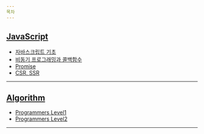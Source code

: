 ```yaml
---
목차
---
```


## [JavaScript][JavaScript]

* [자바스크립트 기초](https://github.com/Jang-oi/TIL/blob/main/JavaScript/%EC%9E%90%EB%B0%94%EC%8A%A4%ED%81%AC%EB%A6%BD%ED%8A%B8%EA%B8%B0%EC%B4%88.md)
* [비동기 프로그래밍과 콜백함수](https://github.com/Jang-oi/TIL/blob/main/JavaScript/%EB%B9%84%EB%8F%99%EA%B8%B0%ED%94%84%EB%A1%9C%EA%B7%B8%EB%9E%98%EB%B0%8D%EA%B3%BC%20%EC%BD%9C%EB%B0%B1%ED%95%A8%EC%88%98.md)
* [Promise](https://github.com/Jang-oi/TIL/blob/main/JavaScript/Promise.md)
* [CSR, SSR](https://github.com/Jang-oi/TIL/blob/main/JavaScript/CSR,SSR.md)

---
## [Algorithm][Algorithm]

* [Programmers Level1](https://github.com/Jang-oi/TIL/tree/main/Algorithm/programmers/Level1)
* [Programmers Level2](https://github.com/Jang-oi/TIL/tree/main/Algorithm/programmers/Level2)
---

[JavaScript]: /JavaScript
[Algorithm]: /Algorithm
